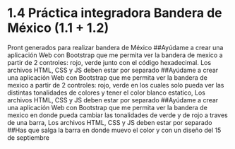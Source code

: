 # 1.4 Práctica integradora Bandera de México (1.1 + 1.2)
Pront generados para realizar bandera de México
##Ayúdame a crear una aplicación Web con Bootstrap que me permita ver la bandera de mexico a partir de 2 controles: rojo, verde junto con el código hexadecimal. Los archivos HTML, CSS y JS deben estar por separado
##Ayúdame a crear una aplicación Web con Bootstrap que me permita ver la bandera de mexico a partir de 2 controles: rojo, verde en los cuales solo pueda ver las distintas tonalidades de colores y tener el color blanco estatico, Los archivos HTML, CSS y JS deben estar por separado
##Ayúdame a crear una aplicación Web con Bootstrap que me permita ver la bandera de mexico en donde pueda cambiar las tonalidades de verde y de rojo a traves de una barra, Los archivos HTML, CSS y JS deben estar por separado
##Has que salga la barra en donde muevo el color y con un diseño del 15 de septiembre
